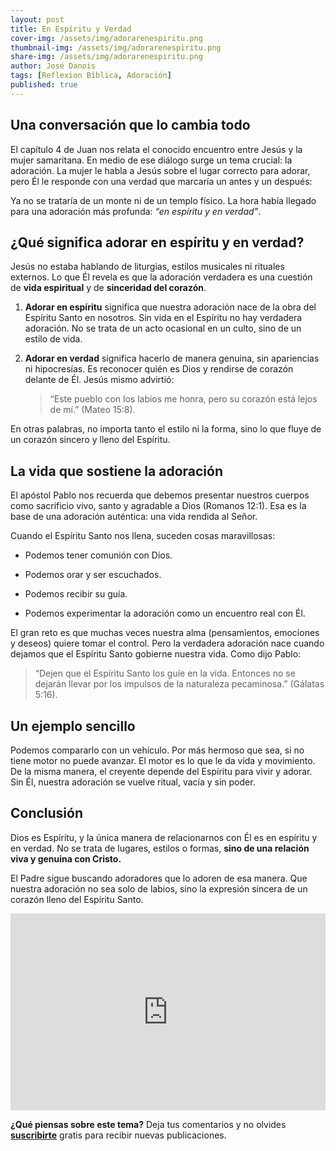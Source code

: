 ```yaml
---
layout: post
title: En Espíritu y Verdad
cover-img: /assets/img/adorarenespiritu.png
thumbnail-img: /assets/img/adorarenespiritu.png 
share-img: /assets/img/adorarenespiritu.png
author: José Danois
tags: [Reflexion Bíblica, Adoración]
published: true
---
```

## Una conversación que lo cambia todo

El capítulo 4 de Juan nos relata el conocido encuentro entre Jesús y la mujer samaritana. En medio de ese diálogo surge un tema crucial: la adoración. La mujer le habla a Jesús sobre el lugar correcto para adorar, pero Él le responde con una verdad que marcaría un antes y un después:

Ya no se trataría de un monte ni de un templo físico. La hora había llegado para una adoración más profunda:  _“en espíritu y en verdad”_.

## ¿Qué significa adorar en espíritu y en verdad?

Jesús no estaba hablando de liturgias, estilos musicales ni rituales externos. Lo que Él revela es que la adoración verdadera es una cuestión de  **vida espiritual**  y de  **sinceridad del corazón**.

1.  **Adorar en espíritu**  significa que nuestra adoración nace de la obra del Espíritu Santo en nosotros. Sin vida en el Espíritu no hay verdadera adoración. No se trata de un acto ocasional en un culto, sino de un estilo de vida.
    
2.  **Adorar en verdad**  significa hacerlo de manera genuina, sin apariencias ni hipocresías. Es reconocer quién es Dios y rendirse de corazón delante de Él. Jesús mismo advirtió:
    
    > “Este pueblo con los labios me honra, pero su corazón está lejos de mí.”  (Mateo 15:8).
    

En otras palabras, no importa tanto el estilo ni la forma, sino lo que fluye de un corazón sincero y lleno del Espíritu.

## La vida que sostiene la adoración

El apóstol Pablo nos recuerda que debemos presentar nuestros cuerpos como sacrificio vivo, santo y agradable a Dios (Romanos 12:1). Esa es la base de una adoración auténtica: una vida rendida al Señor.

Cuando el Espíritu Santo nos llena, suceden cosas maravillosas:

-   Podemos tener comunión con Dios.
    
-   Podemos orar y ser escuchados.
    
-   Podemos recibir su guía.
    
-   Podemos experimentar la adoración como un encuentro real con Él.
    

El gran reto es que muchas veces nuestra alma (pensamientos, emociones y deseos) quiere tomar el control. Pero la verdadera adoración nace cuando dejamos que el Espíritu Santo gobierne nuestra vida. Como dijo Pablo:

> “Dejen que el Espíritu Santo los guíe en la vida. Entonces no se dejarán llevar por los impulsos de la naturaleza pecaminosa.”  (Gálatas 5:16).

## Un ejemplo sencillo

Podemos compararlo con un vehículo. Por más hermoso que sea, si no tiene motor no puede avanzar. El motor es lo que le da vida y movimiento. De la misma manera, el creyente depende del Espíritu para vivir y adorar. Sin Él, nuestra adoración se vuelve ritual, vacía y sin poder.

## Conclusión

Dios es Espíritu, y la única manera de relacionarnos con Él es en espíritu y en verdad. No se trata de lugares, estilos o formas,  **sino de una relación viva y genuina con Cristo.**

El Padre sigue buscando adoradores que lo adoren de esa manera. Que nuestra adoración no sea solo de labios, sino la expresión sincera de un corazón lleno del Espíritu Santo.

<iframe width="100%" height="315" src="https://www.youtube.com/embed/Gr91MYRPdgk?si=9KXwoiHhDLPR8ADp" title="YouTube video player" frameborder="0" allow="accelerometer; autoplay; clipboard-write; encrypted-media; gyroscope; picture-in-picture; web-share" referrerpolicy="strict-origin-when-cross-origin" allowfullscreen></iframe>

**¿Qué piensas sobre este tema?** Deja tus comentarios y no olvides **[suscribirte](https://www.feedio.co/@jdanois)** gratis para recibir nuevas publicaciones.

<!--stackedit_data:
eyJoaXN0b3J5IjpbMTA4Mzg5NDA4Ml19
-->